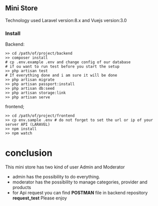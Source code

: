 ## Mini Store

Technology used Laravel version:8.x and Vuejs version:3.0

### Install

Backend:

```
>> cd /path/of/project/backend
>> composer install
# cp .env.example .env and change config of our database
# if ou want to run test before you start the setup
>> php artisan test
# If everything done and i am sure it will be done
>> php artisan migrate
>> php artisan passport:install
>> php artisan db:seed
>> php artisan storage:link
>> php artisan serve
```

frontend;

```
>> cd /path/of/project/frontend
>> cp env.sample .env # do not forget to set the url or ip of your server API (LARAVEL)
>> npm install
>> npm watch
```
# conclusion

This mini store has two kind of user Admin and Moderator
* admin has the possibility to do everything.
* moderator has the possibility to manage categories, provider and products
* for Api request you can find **POSTMAN** file in backend repository **request_test**
Please enjoy
